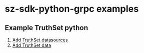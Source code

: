 # sz-sdk-python-grpc examples

## Example TruthSet python

1. [Add TruthSet datasources](../examples/misc/add_truthset_datasources.py)
1. [Add TruthSet data](../examples/misc/add_truthset_data.py)
